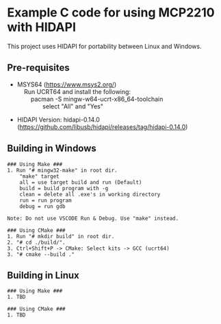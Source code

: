 # Example C code for using MCP2210 with HIDAPI #

This project  uses HIDAPI for portability between Linux and Windows. 

## Pre-requisites ##
- MSYS64 (https://www.msys2.org/) \
&nbsp;  &nbsp; Run UCRT64 and install the following: \
&nbsp;  &nbsp;  &nbsp; &nbsp; pacman -S mingw-w64-ucrt-x86_64-toolchain \
&nbsp;  &nbsp;  &nbsp; &nbsp;&nbsp;  &nbsp;  &nbsp; &nbsp; select "All" and "Yes" 

- HIDAPI Version: hidapi-0.14.0 (https://github.com/libusb/hidapi/releases/tag/hidapi-0.14.0)

## Building in Windows ##
    ### Using Make ###
    1. Run "# mingw32-make" in root dir. 
        "make" target
        all = use target build and run (Default)
        build = build program with -g
        clean = delete all .exe's in working directory
        run = run program
        debug = run gdb

    Note: Do not use VSCODE Run & Debug. Use "make" instead.

    ### Using CMake ###
    1. Run "# mkdir build" in root dir.
    2. "# cd ./build/".
    3. Ctrl+Shift+P -> CMake: Select kits -> GCC (ucrt64)
    3. "# cmake --build ."


## Building in Linux ##
    ### Using Make ###
    1. TBD

    ### Using CMake ###
    1. TBD


